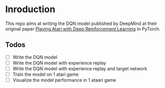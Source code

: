 # Inroduction
This repo aims at writing the DQN model published by DeepMind at their original paper [Playing Atari with Deep Reinforcement Learning](https://www.cs.toronto.edu/~vmnih/docs/dqn.pdf) in PyTorch.






## Todos
- [ ] Write the DQN model
- [ ] Write the DQN model with experience replay
- [ ] Write the DQN model with experience replay and target network
- [ ] Train the model on 1 atari game
- [ ] Visualize the model performance in 1 ataari game
